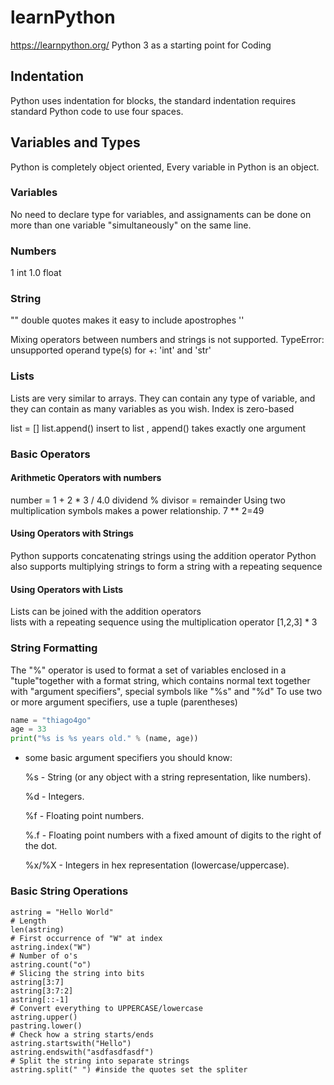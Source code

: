 # learnPython

https://learnpython.org/
Python 3 as a starting point for Coding 


## Indentation
Python uses indentation for blocks, the standard indentation requires standard Python code to use four spaces.

## Variables and Types
Python is completely object oriented, Every variable in Python is an object.

### Variables
No need to declare type for variables, and assignaments can be done on more than one 
variable "simultaneously" on the same line.

### Numbers
1 int
1.0 float

### String
"" double quotes makes it easy to include apostrophes
''

Mixing operators between numbers and strings is not supported.
TypeError: unsupported operand type(s) for +: 'int' and 'str'

### Lists
Lists are very similar to arrays. They can contain any type of variable, and they can contain as many variables as you wish. Index is zero-based

list = []
list.append() insert to  list , append() takes exactly one argument

### Basic Operators
#### Arithmetic Operators with numbers
number = 1 + 2 * 3 / 4.0
dividend % divisor = remainder
Using two multiplication symbols makes a power relationship. 7 ** 2=49  
#### Using Operators with Strings
Python supports concatenating strings using the addition operator
Python also supports multiplying strings to form a string with a repeating sequence
#### Using Operators with Lists
Lists can be joined with the addition operators   
lists with a repeating sequence using the multiplication operator [1,2,3] * 3

### String Formatting
The "%" operator is used to format a set of variables enclosed in a "tuple"together with a format string, which contains normal text together with "argument specifiers", special symbols like "%s" and "%d"
To use two or more argument specifiers, use a tuple (parentheses)
``` py
name = "thiago4go"
age = 33
print("%s is %s years old." % (name, age))
```
- some basic argument specifiers you should know:

     %s - String (or any object with a string representation, like numbers). 

     %d - Integers. 

     %f - Floating point numbers. 

     %.<number of digits>f - Floating point numbers with a fixed amount of digits to the right of the dot. 

     %x/%X - Integers in hex representation (lowercase/uppercase). 

### Basic String Operations
```
astring = "Hello World"
# Length 
len(astring)
# First occurrence of "W" at index
astring.index("W")
# Number of o's
astring.count("o")
# Slicing the string into bits
astring[3:7]
astring[3:7:2]
astring[::-1]
# Convert everything to UPPERCASE/lowercase
astring.upper()
pastring.lower()
# Check how a string starts/ends
astring.startswith("Hello")
astring.endswith("asdfasdfasdf")
# Split the string into separate strings
astring.split(" ") #inside the quotes set the spliter
```